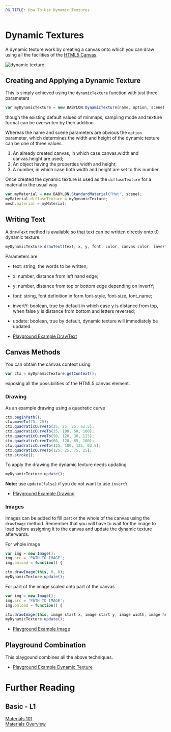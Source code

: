 ```yaml
---
PG_TITLE: How To Use Dynamic Textures
---
```


# Dynamic Textures
A dynamic texture work by creating a canvas onto which you can draw using all the facilities of the [HTML5 Canvas](https://developer.mozilla.org/en-US/docs/Web/API/Canvas_API). 

![dynamic texture](/img/how_to/dyntext.png)

## Creating and Applying a Dynamic Texture

This is simply achieved using the `dynamicTexture` function with just three parameters

```javascript
var myDynamicTexture = new BABYLON.DynamicTexture(name, option, scene);   
```
though the existing default values of minmaps, sampling mode and texture format can be overwriten by their addition.

Whereas the name and scene parameters are obvious the `option` parameter, which determines the width and height of the dynamic texture can be one of three values.

1. An already created canvas, in which case canvas.width and canvas.height are used;
2. An object having the properties width and height;
3. A number, in which case both width and height are set to this number.

Once created the dynamic texture is used as the `diffuseTexture` for a material in the usual way

```javascript
var myMaterial = new BABYLON.StandardMaterial("Mat", scene);    				
myMaterial.diffuseTexture = myDynamicTexture;
mesh.material = myMaterial;
```

## Writing Text

A `drawText` method is available so that text can be written directly onto t0 dynamic texture.

```javascript
myDynamicTexture.drawText(text, x, y, font, color, canvas color, invertY, update);
```

Parameters are 
* text: string, the words to be written;
* x: number, distance from left hand edge;
* y: number, distance from top or bottom edge depending on invertY;
* font: string, font definition in form font-style, font-size, font_name;
* invertY: boolean, true by default in which case y is distance from top, when false y is distance from bottom and letters reversed;
* update: boolean, true by default, dynamic texture will immediately be updated.

* [Playground Example DrawText](https://www.babylonjs-playground.com/#5ZCGRM#2)

## Canvas Methods

You can obtain the canvas context using

```javascript
var ctx = myDynamicTexture.getContext();
```
exposing all the possibilities of the HTML5 canvas element. 

### Drawing
As an example drawing using a quadratic curve

```javascript
ctx.beginPath();
ctx.moveTo(75, 25);
ctx.quadraticCurveTo(25, 25, 25, 62.5);
ctx.quadraticCurveTo(25, 100, 50, 100);
ctx.quadraticCurveTo(50, 120, 30, 125);
ctx.quadraticCurveTo(60, 120, 65, 100);
ctx.quadraticCurveTo(125, 100, 125, 62.5);
ctx.quadraticCurveTo(125, 25, 75, 25);
ctx.stroke();
```

To apply the drawing the dynamic texture needs updating

```javascript
myDynamicTexture.update();
```

**Note:** use `update(false)` if you do not want to use `invertY`.

* [Playground Example Drawing](https://www.babylonjs-playground.com/#5ZCGRM#3)

### Images

Images can be added to fill part or the whole of the canvas using the `drawImage` method. Remember that you will have to wait for the image to load before assigning it to the canvas and update the dynamic texture afterwards.

For whole image  
```javascript
var img = new Image();
img.src = 'PATH TO IMAGE';
img.onload = function() {

ctx.drawImage(this, 0, 0);
myDynamicTexture.update();
```

For part of the image scaled onto part of the canvas  
```javascript
var img = new Image();
img.src = 'PATH TO IMAGE';
img.onload = function() {

ctx.drawImage(this, image start x, image start y, image width, image height, canvas to x, canvas to y, destination width, destination height);
myDynamicTexture.update();
```

* [Playground Example Image](https://www.babylonjs-playground.com/#5ZCGRM#4)

## Playground Combination

This playgound combines all the above techniques.

* [Playground Example Dynamic Texture](https://www.babylonjs-playground.com/#5ZCGRM#1)

# Further Reading

## Basic - L1
[Materials 101](/babylon101/Materials)  
[Materials Overview](/features/Materials)  

